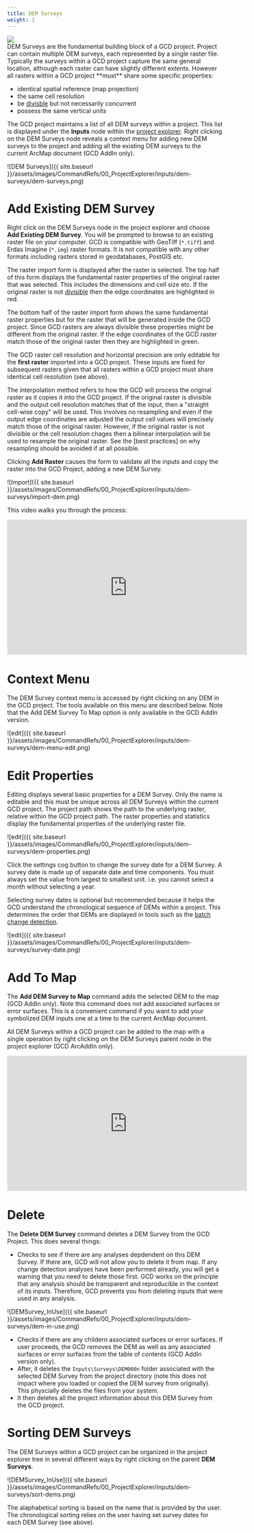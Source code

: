 ```yaml
---
title: DEM Surveys
weight: 1
---
```


<div class="float-right">
<img src="{{ site.baseurl }}/assets/images/datasets/feshie_200h.png">
</div>
DEM Surveys are the fundamental building block of a GCD project. Project can contain multiple DEM surveys, each represented by a single raster file. Typically the surveys within a GCD project capture the same general location, although each raster can have slightly different extents. However all rasters within a GCD project **must** share some specific properties:

* identical spatial reference (map projection)
* the same cell resolution
* be [divisble]() but not necessarily concurrent
* possess the same vertical units

The GCD project maintains a list of all DEM surveys within a project. This list is displayed under the **Inputs** node within the [project explorer](). Right clicking on the DEM Surveys node reveals a context menu for adding new DEM surveys to the project and adding all the existing DEM surveys to the current ArcMap document (GCD AddIn only).

![DEM Surveys]({{ site.baseurl }}/assets/images/CommandRefs/00_ProjectExplorer/inputs/dem-surveys/dem-surveys.png)

# Add Existing DEM Survey

Right click on the DEM Surveys node in the project explorer and choose **Add Existing DEM Survey**. You will be prompted to browse to an existing raster file on your computer. GCD is compatible with GeoTiff (`*.tiff`) and Erdas Imagine (`*.img`) raster formats. It is not compatible with any other formats including rasters stored in geodatabases, PostGIS etc. 

The raster import form is displayed after the raster is selected. The top half of this form displays the fundamental raster properties of the original raster that was selected. This includes the dimensions and cell size etc. If the original raster is not [divisible]() then the edge coordinates are highlighted in red.

The bottom half of the raster import form shows the same fundamental raster properties but for the raster that will be generated inside the GCD project. Since GCD rasters are always divisible these properties might be different from the original raster. If the edge coordinates of the GCD raster match those of the original raster then they are highlighted in green.

The GCD raster cell resolution and horizontal precision are only editable for the **first raster** imported into a GCD project. These inputs are fixed for subsequent rasters given that all rasters within a GCD project must share identical cell resolution (see above).

The interpolation method refers to how the GCD will process the original raster as it copies it into the GCD project. If the original raster is divisible and the output cell resolution matches that of the input, then a "straight cell-wise copy" will be used. This involves no resampling and even if the output edge coordinates are adjusted the output cell values will precisely match those of the original raster. However, if the original raster is not divisible or the cell resolution chages then a bilinear interpolation will be used to resample the original raster. See the [best practices] on why resampling should be avoided if at all possible.

Clicking **Add Raster** causes the form to validate all the inputs and copy the raster into the GCD Project, adding a new DEM Survey.

![Import]({{ site.baseurl }}/assets/images/CommandRefs/00_ProjectExplorer/inputs/dem-surveys/import-dem.png)

This video walks you through the process:

<div class="responsive-embed">
<iframe width="560" height="315" src="https://www.youtube.com/embed/JMmf8xFgMug?rel=0" frameborder="0" allow="autoplay; encrypted-media" allowfullscreen></iframe>
</div>

# Context Menu

The DEM Survey context menu is accessed by right clicking on any DEM in the GCD project. The tools available on this menu are described below. Note that the Add DEM Survey To Map option is only available in the GCD AddIn version.

![edit]({{ site.baseurl }}/assets/images/CommandRefs/00_ProjectExplorer/inputs/dem-surveys/dem-menu-edit.png)

# Edit Properties

Editing displays several basic properties for a DEM Survey. Only the name is editable and this must be unique across all DEM Surveys within the current GCD project. The project path shows the path to the underlying raster, relative within the GCD project path. The raster properties and statistics display the fundamental properties of the underlying raster file.

![edit]({{ site.baseurl }}/assets/images/CommandRefs/00_ProjectExplorer/inputs/dem-surveys/dem-properties.png)

Click the settings cog button to change the survey date for a DEM Survey. A survey date is made up of separate date and time components. You must always set the value from largest to smallest unit. i.e. you cannot select a month without selecting a year. 

Selecting survey dates is optional but recommended because it helps the GCD understand the chronological sequence of DEMs within a project. This determines the order that DEMs are displayed in tools such as the [batch change detection]().

![edit]({{ site.baseurl }}/assets/images/CommandRefs/00_ProjectExplorer/inputs/dem-surveys/survey-date.png)

# Add To Map

The **Add DEM Survey to Map** command adds the selected DEM to the map (GCD AddIn only). Note this command does not add associated surfaces or error surfaces. This is a convenient command if you want to add your symbolized DEM inputs one at a time to the current ArcMap document. 

All DEM Surveys within a GCD project can be added to the map with a single operation by right clicking on the DEM Surveys parent node in the project explorer (GCD ArcAddIn only).

<div class="responsive-embed">
<iframe width="560" height="315" src="https://www.youtube.com/embed/dAgkkCwc3kA?rel=0" frameborder="0" allow="autoplay; encrypted-media" allowfullscreen></iframe>
</div>

# Delete

The **Delete DEM Survey** command deletes a DEM Survey from the GCD Project. This does several things:

- Checks to see if there are any analyses depdendent on this DEM Survey. If there are, GCD will not allow you to delete it from map. If any change detection analyses have been performed already, you will get a warning that you need to delete those first. GCD works on the principle that any analysis should be transparent and reproducible in the context of its inputs. Therefore, GCD prevents you from deleting inputs that were used in any analysis. 

![DEMSurvey_InUse]({{ site.baseurl }}/assets/images/CommandRefs/00_ProjectExplorer/inputs/dem-surveys/dem-in-use.png)

- Checks if there are any childern associated surfaces or error surfaces. If user proceeds, the GCD removes the DEM as well as any associated surfaces or error surfaces from the table of contents (GCD AddIn version only).
- After, it deletes the `Inputs\Surveys\DEM000n` folder associated with the selected DEM Survey from the project directory (note this does not impact where you loaded or copied the DEM survey from originally). This physcially deletes the files from your system.
- It then deletes all the project information about this DEM Survey from the GCD project.

# Sorting DEM Surveys

The DEM Surveys within a GCD project can be organized in the project explorer tree in several different ways by right clicking on the parent **DEM Surveys**.

![DEMSurvey_InUse]({{ site.baseurl }}/assets/images/CommandRefs/00_ProjectExplorer/inputs/dem-surveys/sort-dems.png)

The alaphabetical sorting is based on the name that is provided by the user. The chronological sorting relies on the user having set survey dates for each DEM Survey (see above).
